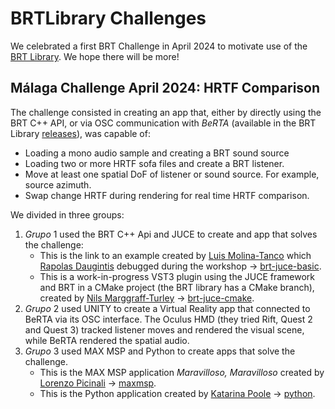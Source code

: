 # BRTLibrary Challenges
We celebrated a first BRT Challenge in April 2024 to motivate use of the [BRT Library](https://github.com/GrupoDiana/BRTLibrary). We hope there will be more!

## Málaga Challenge April 2024: HRTF Comparison
The challenge consisted in creating an app that, either by directly using the BRT C++ API, or via OSC communication with *BeRTA* (available in the BRT Library [releases](https://github.com/GrupoDiana/BRTLibrary/releases)), was capable of:
* Loading a mono audio sample and creating a BRT sound source
* Loading two or more HRTF sofa files and create a BRT listener. 
* Move at least one spatial DoF of listener or sound source. For example, source azimuth.
* Swap change HRTF during rendering for real time HRTF comparison.  

We divided in three groups: 

1. _Grupo_ 1 used the BRT C++ Api and JUCE to create and app that solves the challenge:
   - This is the link to an example created by [Luis Molina-Tanco](https://github.com/lmtanco) which [Rapolas Daugintis](https://github.com/rapolasd) debugged during the workshop -> [brt-juce-basic](https://github.com/GrupoDiana/brt-juce-basic.git). 
   - This is a work-in-progress VST3 plugin using the JUCE framework and BRT in a CMake project (the BRT library has a CMake branch), created by [Nils Marggraff-Turley](https://github.com/Nils-MaTu) -> [brt-juce-cmake](https://github.com/Nils-MaTu/BRT_JUCE_CMAKE.git).
3. _Grupo_ 2 used UNITY to create a Virtual Reality app that connected to BeRTA via its OSC interface. The Oculus HMD (they tried Rift, Quest 2 and Quest 3) tracked listener moves and rendered the visual scene, while BeRTA rendered the spatial audio.
4. _Grupo_ 3 used MAX MSP and Python to create apps that solve the challenge.
   - This is the MAX MSP application _Maravilloso, Maravilloso_ created by [Lorenzo Picinali](https://github.com/lpicinali) -> [maxmsp](01_HRTF_Comparison/Maxmsp-MaravillosoMaravilloso).
   - This is the Python application created by [Katarina Poole](https://github.com/Katarina-Poole) -> [python](https://github.com/Katarina-Poole/HRTF_Explorer.git).
     
